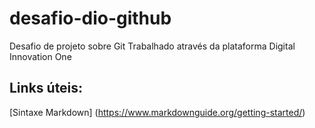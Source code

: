 # desafio-dio-github
Desafio de projeto sobre Git
Trabalhado através da plataforma Digital Innovation One 

## Links úteis: 
[Sintaxe Markdown] (https://www.markdownguide.org/getting-started/)
